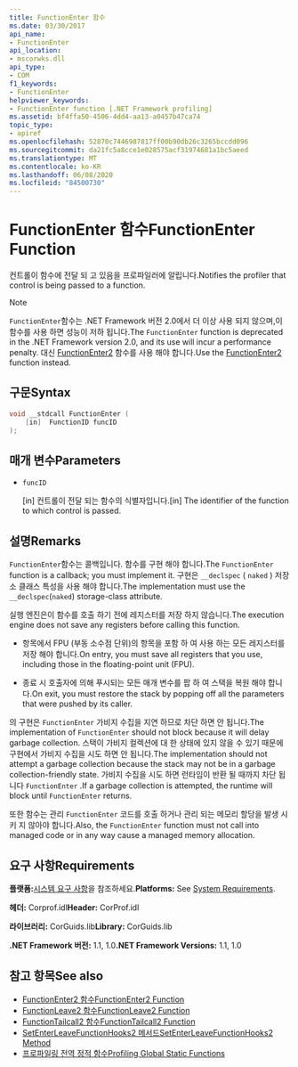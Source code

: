 ```yaml
---
title: FunctionEnter 함수
ms.date: 03/30/2017
api_name:
- FunctionEnter
api_location:
- mscorwks.dll
api_type:
- COM
f1_keywords:
- FunctionEnter
helpviewer_keywords:
- FunctionEnter function [.NET Framework profiling]
ms.assetid: bf4ffa50-4506-4dd4-aa13-a0457b47ca74
topic_type:
- apiref
ms.openlocfilehash: 52870c7446987817ff00b90db26c3265bccdd096
ms.sourcegitcommit: da21fc5a8cce1e028575acf31974681a1bc5aeed
ms.translationtype: MT
ms.contentlocale: ko-KR
ms.lasthandoff: 06/08/2020
ms.locfileid: "84500730"
---
```

# <a name="functionenter-function"></a><span data-ttu-id="61900-102">FunctionEnter 함수</span><span class="sxs-lookup"><span data-stu-id="61900-102">FunctionEnter Function</span></span>
<span data-ttu-id="61900-103">컨트롤이 함수에 전달 되 고 있음을 프로파일러에 알립니다.</span><span class="sxs-lookup"><span data-stu-id="61900-103">Notifies the profiler that control is being passed to a function.</span></span>  
  
> [!NOTE]
> <span data-ttu-id="61900-104">`FunctionEnter`함수는 .NET Framework 버전 2.0에서 더 이상 사용 되지 않으며,이 함수를 사용 하면 성능이 저하 됩니다.</span><span class="sxs-lookup"><span data-stu-id="61900-104">The `FunctionEnter` function is deprecated in the .NET Framework version 2.0, and its use will incur a performance penalty.</span></span> <span data-ttu-id="61900-105">대신 [FunctionEnter2](functionenter2-function.md) 함수를 사용 해야 합니다.</span><span class="sxs-lookup"><span data-stu-id="61900-105">Use the [FunctionEnter2](functionenter2-function.md) function instead.</span></span>  
  
## <a name="syntax"></a><span data-ttu-id="61900-106">구문</span><span class="sxs-lookup"><span data-stu-id="61900-106">Syntax</span></span>  
  
```cpp  
void __stdcall FunctionEnter (  
    [in]  FunctionID funcID  
);  
```  
  
## <a name="parameters"></a><span data-ttu-id="61900-107">매개 변수</span><span class="sxs-lookup"><span data-stu-id="61900-107">Parameters</span></span>

- `funcID`

  <span data-ttu-id="61900-108">\[in] 컨트롤이 전달 되는 함수의 식별자입니다.</span><span class="sxs-lookup"><span data-stu-id="61900-108">\[in] The identifier of the function to which control is passed.</span></span>

## <a name="remarks"></a><span data-ttu-id="61900-109">설명</span><span class="sxs-lookup"><span data-stu-id="61900-109">Remarks</span></span>  
 <span data-ttu-id="61900-110">`FunctionEnter`함수는 콜백입니다. 함수를 구현 해야 합니다.</span><span class="sxs-lookup"><span data-stu-id="61900-110">The `FunctionEnter` function is a callback; you must implement it.</span></span> <span data-ttu-id="61900-111">구현은 `__declspec` ( `naked` ) 저장소 클래스 특성을 사용 해야 합니다.</span><span class="sxs-lookup"><span data-stu-id="61900-111">The implementation must use the `__declspec`(`naked`) storage-class attribute.</span></span>  
  
 <span data-ttu-id="61900-112">실행 엔진은이 함수를 호출 하기 전에 레지스터를 저장 하지 않습니다.</span><span class="sxs-lookup"><span data-stu-id="61900-112">The execution engine does not save any registers before calling this function.</span></span>  
  
- <span data-ttu-id="61900-113">항목에서 FPU (부동 소수점 단위)의 항목을 포함 하 여 사용 하는 모든 레지스터를 저장 해야 합니다.</span><span class="sxs-lookup"><span data-stu-id="61900-113">On entry, you must save all registers that you use, including those in the floating-point unit (FPU).</span></span>  
  
- <span data-ttu-id="61900-114">종료 시 호출자에 의해 푸시되는 모든 매개 변수를 팝 하 여 스택을 복원 해야 합니다.</span><span class="sxs-lookup"><span data-stu-id="61900-114">On exit, you must restore the stack by popping off all the parameters that were pushed by its caller.</span></span>  
  
 <span data-ttu-id="61900-115">의 구현은 `FunctionEnter` 가비지 수집을 지연 하므로 차단 하면 안 됩니다.</span><span class="sxs-lookup"><span data-stu-id="61900-115">The implementation of `FunctionEnter` should not block because it will delay garbage collection.</span></span> <span data-ttu-id="61900-116">스택이 가비지 컬렉션에 대 한 상태에 있지 않을 수 있기 때문에 구현에서 가비지 수집을 시도 하면 안 됩니다.</span><span class="sxs-lookup"><span data-stu-id="61900-116">The implementation should not attempt a garbage collection because the stack may not be in a garbage collection-friendly state.</span></span> <span data-ttu-id="61900-117">가비지 수집을 시도 하면 런타임이 반환 될 때까지 차단 됩니다 `FunctionEnter` .</span><span class="sxs-lookup"><span data-stu-id="61900-117">If a garbage collection is attempted, the runtime will block until `FunctionEnter` returns.</span></span>  
  
 <span data-ttu-id="61900-118">또한 함수는 관리 `FunctionEnter` 코드를 호출 하거나 관리 되는 메모리 할당을 발생 시 키 지 않아야 합니다.</span><span class="sxs-lookup"><span data-stu-id="61900-118">Also, the `FunctionEnter` function must not call into managed code or in any way cause a managed memory allocation.</span></span>  
  
## <a name="requirements"></a><span data-ttu-id="61900-119">요구 사항</span><span class="sxs-lookup"><span data-stu-id="61900-119">Requirements</span></span>  
 <span data-ttu-id="61900-120">**플랫폼:**[시스템 요구 사항](../../get-started/system-requirements.md)을 참조하세요.</span><span class="sxs-lookup"><span data-stu-id="61900-120">**Platforms:** See [System Requirements](../../get-started/system-requirements.md).</span></span>  
  
 <span data-ttu-id="61900-121">**헤더:** Corprof.idl</span><span class="sxs-lookup"><span data-stu-id="61900-121">**Header:** CorProf.idl</span></span>  
  
 <span data-ttu-id="61900-122">**라이브러리:** CorGuids.lib</span><span class="sxs-lookup"><span data-stu-id="61900-122">**Library:** CorGuids.lib</span></span>  
  
 <span data-ttu-id="61900-123">**.NET Framework 버전:** 1.1, 1.0</span><span class="sxs-lookup"><span data-stu-id="61900-123">**.NET Framework Versions:** 1.1, 1.0</span></span>  
  
## <a name="see-also"></a><span data-ttu-id="61900-124">참고 항목</span><span class="sxs-lookup"><span data-stu-id="61900-124">See also</span></span>

- [<span data-ttu-id="61900-125">FunctionEnter2 함수</span><span class="sxs-lookup"><span data-stu-id="61900-125">FunctionEnter2 Function</span></span>](functionenter2-function.md)
- [<span data-ttu-id="61900-126">FunctionLeave2 함수</span><span class="sxs-lookup"><span data-stu-id="61900-126">FunctionLeave2 Function</span></span>](functionleave2-function.md)
- [<span data-ttu-id="61900-127">FunctionTailcall2 함수</span><span class="sxs-lookup"><span data-stu-id="61900-127">FunctionTailcall2 Function</span></span>](functiontailcall2-function.md)
- [<span data-ttu-id="61900-128">SetEnterLeaveFunctionHooks2 메서드</span><span class="sxs-lookup"><span data-stu-id="61900-128">SetEnterLeaveFunctionHooks2 Method</span></span>](icorprofilerinfo2-setenterleavefunctionhooks2-method.md)
- [<span data-ttu-id="61900-129">프로파일링 전역 정적 함수</span><span class="sxs-lookup"><span data-stu-id="61900-129">Profiling Global Static Functions</span></span>](profiling-global-static-functions.md)
